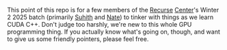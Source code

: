This point of this repo is for a few members of the [Recurse](https://www.recurse.com/) [Center](https://github.com/recursecenter)'s Winter 2 2025 batch (primarily [Suhith](https://github.com/suhithr) and [Nate](https://github.com/nwoods)) to tinker with things as we learn CUDA C++. Don't judge too harshly, we're new to this whole GPU programming thing. If you actually know what's going on, though, and want to give us some friendly pointers, please feel free.
